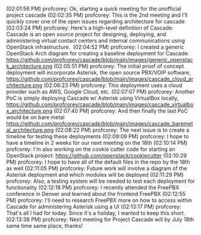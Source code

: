 (02:01:56 PM) profcorey: Ok, starting a quick meeting for the unofficial project cascade
(02:02:35 PM) profcorey: This is the 2nd meeting and I'll quickly cover one of the open issues regarding architecture for cascade
(02:03:24 PM) profcorey: Here's a high-level definition of Cascade: Cascade is an open source project for designing, deploying, and administering virtual contact centers and internal communications using OpenStack infrastructure. 
(02:04:52 PM) profcorey: I created a generic OpenStack Arch diagram for creating a baseline deployment for Cascade: https://github.com/profcorey/cascade/blob/main/images/generic_openstack_architecture.png
(02:05:51 PM) profcorey: The initial proof of concept deployment will incorporate Asterisk, the open source PBX/VOIP software, https://github.com/profcorey/cascade/blob/main/images/cascade_cloud_architecture.png
(02:06:23 PM) profcorey: This deployment uses a cloud provider such as AWS, Google Cloud, etc.
(02:07:07 PM) profcorey: Another PoC is simply deploying Cascade w/ Asterisk using VirtualBox locally, https://github.com/profcorey/cascade/blob/main/images/cascade_virtualbox_architecture.png
(02:07:40 PM) profcorey: And then finally the last PoC would be on bare metal https://github.com/profcorey/cascade/blob/main/images/cascade_baremetal_architecture.png
(02:08:22 PM) profcorey: The next issue is to create a timeline for testing these deployments
(02:09:09 PM) profcorey: I hope to have a timeline in 2 weeks for our next meeting on the 18th
(02:10:14 PM) profcorey: I'm also working on the cookie cutter code for starting an OpenStack project: https://github.com/openstack/cookiecutter
(02:10:29 PM) profcorey: I hope to have all of the default files in the repo by the 18th as well
(02:11:05 PM) profcorey: Future work will involve a diagram of the Asterisk deployment and which modules will be deployed
(02:11:29 PM) profcorey: Also, a testing system will be needed to test each deployment for functionality
(02:12:18 PM) profcorey: I recently attended the FreePBX conference in Denver and learned about the frontend FreePBX
(02:12:55 PM) profcorey: I'll need to research FreePBX more on how to access within Cascade for administering Asterisk using a UI
(02:13:17 PM) profcorey: That's all I had for today. Since it's a holiday, I wanted to keep this short.
(02:13:38 PM) profcorey: Next meeting for Project Cascade will by July 18th same time same place, thanks!
